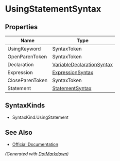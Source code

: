 # UsingStatementSyntax

## Properties

| Name            | Type                                                      |
| --------------- | --------------------------------------------------------- |
| UsingKeyword    | SyntaxToken                                               |
| OpenParenToken  | SyntaxToken                                               |
| Declaration     | [VariableDeclarationSyntax](VariableDeclarationSyntax.md) |
| Expression      | [ExpressionSyntax](ExpressionSyntax.md)                   |
| CloseParenToken | SyntaxToken                                               |
| Statement       | [StatementSyntax](StatementSyntax.md)                     |

## SyntaxKinds

* SyntaxKind\.UsingStatement

## See Also

* [Official Documentation](https://docs.microsoft.com/en-us/dotnet/api/microsoft.codeanalysis.csharp.syntax.usingstatementsyntax)


*\(Generated with [DotMarkdown](http://github.com/JosefPihrt/DotMarkdown)\)*